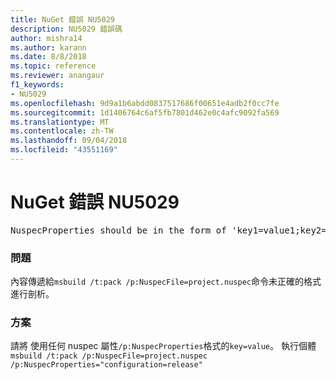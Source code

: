 ```yaml
---
title: NuGet 錯誤 NU5029
description: NU5029 錯誤碼
author: mishra14
ms.author: karann
ms.date: 8/8/2018
ms.topic: reference
ms.reviewer: anangaur
f1_keywords:
- NU5029
ms.openlocfilehash: 9d9a1b6abdd0837517686f00651e4adb2f0cc7fe
ms.sourcegitcommit: 1d1406764c6af5fb7801d462e0c4afc9092fa569
ms.translationtype: MT
ms.contentlocale: zh-TW
ms.lasthandoff: 09/04/2018
ms.locfileid: "43551169"
---
```

# <a name="nuget-error-nu5029"></a>NuGet 錯誤 NU5029
<pre>NuspecProperties should be in the form of 'key1=value1;key2=value2'.</pre>

### <a name="issue"></a>問題

內容傳遞給`msbuild /t:pack /p:NuspecFile=project.nuspec`命令未正確的格式進行剖析。


### <a name="solution"></a>方案

請將 使用任何 nuspec 屬性`/p:NuspecProperties`格式的`key=value`。 執行個體 `msbuild /t:pack /p:NuspecFile=project.nuspec /p:NuspecProperties="configuration=release"`

